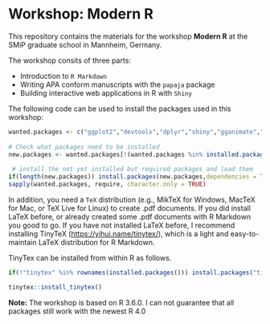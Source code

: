 # Workshop: Modern R

This repository contains the materials for the workshop **Modern R** at the SMiP graduate school in Mannheim, Germany. 

The workshop consits of three parts:

- Introduction to `R Markdown`
- Writing APA conform manuscripts with the `papaja` package
- Building interactive web applications in R with `Shiny`


The following code can be used to install the packages used in this workshop:

```r
wanted.packages <- c("ggplot2","devtools","dplyr","shiny","gganimate","plotly","kableExtra","DT","broom","rsconnect")
  
# Check what packages need to be installed
new.packages <- wanted.packages[!(wanted.packages %in% installed.packages()[,"Package"])]
  
 # install the not yet installed but required packages and load them
if(length(new.packages)) install.packages(new.packages,dependencies = TRUE)
sapply(wanted.packages, require, character.only = TRUE)
```

In addition, you need a `TeX` distribution (e.g., MikTeX for Windows, MacTeX for Mac, or TeX Live for Linux) to create .pdf documents. If you did install LaTeX before, or already created some .pdf documents with R Markdown you good to go.   If you have not installed LaTeX before, I recommend installing TinyTeX (https://yihui.name/tinytex/), which is a light and easy-to-maintain LaTeX distribution for R Markdown.

TinyTex can be installed from within R as follows.

```r
if(!"tinytex" %in% rownames(installed.packages())) install.packages("tinytex")

tinytex::install_tinytex()
```

**Note:** The workshop is based on R 3.6.0. I can not guarantee that all packages still work with the newest R 4.0

